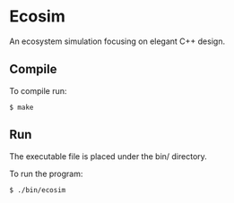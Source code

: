 # Ecosim
An ecosystem simulation focusing on elegant C++ design.

## Compile
To compile run:
```
$ make
```

## Run
The executable file is placed under the bin/ directory.

To run the program:
```
$ ./bin/ecosim
```
